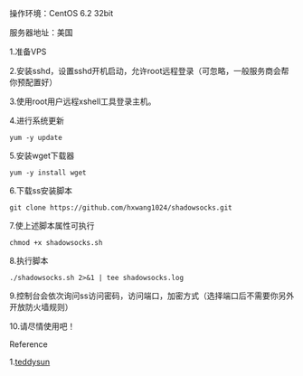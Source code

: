操作环境：CentOS 6.2 32bit

服务器地址：美国

 

1.准备VPS

2.安装sshd，设置sshd开机启动，允许root远程登录（可忽略，一般服务商会帮你预配置好）

3.使用root用户远程xshell工具登录主机。

4.进行系统更新
```
yum -y update
```

5.安装wget下载器
```
yum -y install wget
```

6.下载ss安装脚本
```
git clone https://github.com/hxwang1024/shadowsocks.git
```

7.使上述脚本属性可执行

```
chmod +x shadowsocks.sh
```

8.执行脚本
```
./shadowsocks.sh 2>&1 | tee shadowsocks.log
```

9.控制台会依次询问ss访问密码，访问端口，加密方式（选择端口后不需要你另外开放防火墙规则）

10.请尽情使用吧！


Reference

1.[teddysun](https://raw.githubusercontent.com/teddysun/shadowsocks_install/master/shadowsocks.sh)
